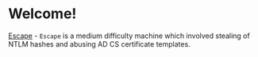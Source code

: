 # Welcome!

[Escape](machines/medium/Escape/) - `Escape` is a medium difficulty machine which involved stealing of NTLM hashes and abusing AD CS certificate templates.